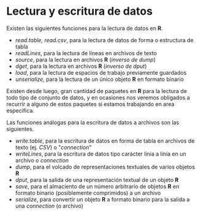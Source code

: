 
# Lectura y escritura de datos

Existen las siguientes funciones para la lectura de datos en __R__.

+ _read.table, read.csv_, para la lectura de datos de forma o estructura de tabla
+ _readLines_, para la lectura de líneas en archivos de texto
+ _source_, para la lectura en archivos __R__ (_inverso de dump_)
+ _dget_, para la lectura en archivos __R__ (_inverso de dput_)
+ _load_, para la lectura de espacios de trabajo previamente guardados
+ _unserialize_, para la lectura de un único objeto __R__ en formato binario

Existen desde luego, gran cantidad de paquetes en __R__ para la lectura de todo tipo de conjunto de datos, y en ocasiones nos veremos obligados a recurrir a alguno de estos paquetes si estamos trabajando en area específica.

Las funciones análogas para la escritura de datos a archivos son las siguientes.

+ _write.table_, para la escritura de datos en forma de tabla en archivos de texto (ej. _CSV_) o "_connection_"
+ _writeLines_, para la escritura de datos tipo carácter línia a línia en un archivo o _connection_
+ _dump_, para el volcado de representaciones textuales de varios objetos __R__
+ _dput_, para la salida de una representación textual de un objeto __R__
+ _save_, para el almaciento de un número arbitrario de objetos __R__ en formato binario (posiblemente comprimidos) a un archivo
+ _serialize_, para convertir un objeto __R__ a formato binario para la salida a una _connection_ (o archivo)
